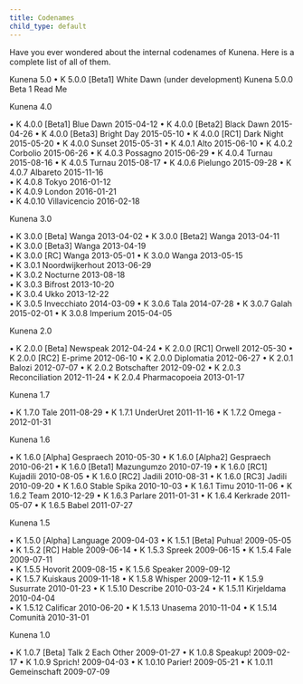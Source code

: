 ```yaml
---
title: Codenames
child_type: default
---
```


Have you ever wondered about the internal codenames of Kunena. Here is a complete list of all of them. 



Kunena 5.0 
• K 5.0.0 [Beta1] White Dawn (under development) Kunena 5.0.0 Beta 1 Read Me




Kunena 4.0 

• K 4.0.0 [Beta1] Blue Dawn 2015-04-12
• K 4.0.0 [Beta2] Black Dawn 2015-04-26 
• K 4.0.0 [Beta3] Bright Day 2015-05-10 
• K 4.0.0 [RC1] Dark Night 2015-05-20 
• K 4.0.0 Sunset 2015-05-31 
• K 4.0.1 Alto 2015-06-10 
• K 4.0.2 Corbolio 2015-06-26 
• K 4.0.3 Possagno 2015-06-29 
• K 4.0.4 Turnau 2015-08-16 
• K 4.0.5 Turnau 2015-08-17 
• K 4.0.6 Pielungo 2015-09-28
• K 4.0.7 Albareto 2015-11-16  
• K 4.0.8 Tokyo 2016-01-12  
• K 4.0.9 London 2016-01-21  
• K 4.0.10 Villavicencio 2016-02-18  


Kunena 3.0 

• K 3.0.0 [Beta] Wanga 2013-04-02 
• K 3.0.0 [Beta2] Wanga 2013-04-11  
• K 3.0.0 [Beta3] Wanga 2013-04-19  
• K 3.0.0 [RC] Wanga 2013-05-01 
• K 3.0.0 Wanga 2013-05-15  
• K 3.0.1 Noordwijkerhout 2013-06-29  
• K 3.0.2 Nocturne 2013-08-18  
• K 3.0.3 Bifrost 2013-10-20  
• K 3.0.4 Ukko 2013-12-22  
• K 3.0.5 Invecchiato 2014-03-09 
• K 3.0.6 Tala 2014-07-28 
• K 3.0.7 Galah 2015-02-01 
• K 3.0.8 Imperium 2015-04-05 



Kunena 2.0 

• K 2.0.0 [Beta] Newspeak 2012-04-24 
• K 2.0.0 [RC1] Orwell 2012-05-30 
• K 2.0.0 [RC2] E-prime 2012-06-10 
• K 2.0.0 Diplomatia 2012-06-27 
• K 2.0.1 Balozi 2012-07-07 
• K 2.0.2 Botschafter 2012-09-02 
• K 2.0.3 Reconciliation 2012-11-24 
• K 2.0.4 Pharmacopoeia 2013-01-17 



Kunena 1.7 

• K 1.7.0 Tale 2011-08-29 
• K 1.7.1 UnderUret 2011-11-16 
• K 1.7.2 Omega - 2012-01-31 



Kunena 1.6 

• K 1.6.0 [Alpha] Gespraech 2010-05-30 
• K 1.6.0 [Alpha2] Gespraech 2010-06-21 
• K 1.6.0 [Beta1] Mazungumzo 2010-07-19 
• K 1.6.0 [RC1] Kujadili 2010-08-05 
• K 1.6.0 [RC2] Jadili 2010-08-31 
• K 1.6.0 [RC3] Jadili 2010-09-20 
• K 1.6.0 Stable Spika 2010-10-03 
• K 1.6.1 Timu 2010-11-06 
• K 1.6.2 Team 2010-12-29 
• K 1.6.3 Parlare 2011-01-31 
• K 1.6.4 Kerkrade 2011-05-07 
• K 1.6.5 Babel 2011-07-27 



Kunena 1.5 

• K 1.5.0 [Alpha] Language 2009-04-03 
• K 1.5.1 [Beta] Puhua! 2009-05-05 
• K 1.5.2 [RC] Hable 2009-06-14 
• K 1.5.3 Spreek 2009-06-15 
• K 1.5.4 Fale 2009-07-11  
• K 1.5.5 Hovorit 2009-08-15 
• K 1.5.6 Speaker 2009-09-12  
• K 1.5.7 Kuiskaus 2009-11-18 
• K 1.5.8 Whisper 2009-12-11 
• K 1.5.9 Susurrate 2010-01-23 
• K 1.5.10 Describe 2010-03-24 
• K 1.5.11 Kirjeldama 2010-04-04  
• K 1.5.12 Calificar 2010-06-20 
• K 1.5.13 Unasema 2010-11-04 
• K 1.5.14 Comunità 2010-31-01  



Kunena 1.0 

• K 1.0.7 [Beta] Talk 2 Each Other 2009-01-27 
• K 1.0.8 Speakup! 2009-02-17 
• K 1.0.9 Sprich! 2009-04-03 
• K 1.0.10 Parier! 2009-05-21 
• K 1.0.11 Gemeinschaft 2009-07-09 
